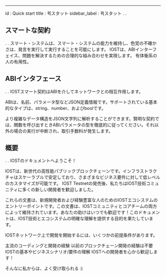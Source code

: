 ---
id            : Quick start 
title         : 퀵スタット
sidebar_label : 퀵スタット
.
.
## スマートな契約
.
.
スマート・システムは、スマート・システムの能力を維持し、色覚の不確かさは、発言を実行して実行することを可能にします。
IOSTは、ABIインターフェイス、問題を解決するための合理的な組み合わせを実現します。
有体衡系の人の有用性。

## ABIインタフェース
.
.
IOSTスマート契約はABIを介してネットワークとの相互作用します。

ABIは、名前、パラメータ型などJSON定義情報です。サポートされている基本的なタイプは、string、number、およびboolです。

より複雑なデータ構造をJSON文字列に解析することができます。賢明な契約では、関数を呼び出すときABIパラメータの型を徹底的に従ってください。それ以外の場合の実行が中断され、取引手数料が発生します。


## 概要 
.
.
IOSTのドキュメントへようこそ！

IOSTは、新世代の高性能パブリックブロックチェーンです。インフラストラクチャはスケーラブルで安定しており、さまざまなビジネス要件に対して低レベルのカスタマイズが可能です。 IOST Testnetの発売後、私たちはIOST技術コミュニティに多くの新しい開発者を歓迎しました。

これらの文書は、新規開発者および経験豊富な人のためのIOSTエコシステムのエントリーポイントです。この文書は、IOSTコミュニティとコアチームの両方によって維持されています。あなたの助けはいつでも歓迎です！このドキュメントは、IOST技術とエコシステムの明確な理解を提供する目的を果たしています。

IOSTネットワーク上で開発を開始するには、いくつかの前提条件があります。

主流のコーディングと開発の経験
以前のブロックチェーン開発の経験は不要
IOSTの基本やビジネスシナリオ/要件の理解
IOSTへの開発者を心から歓迎します！

そんなに私からは、よく受け取られる :)
